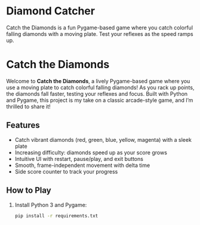 # Diamond Catcher
Catch the Diamonds is a fun Pygame-based game where you catch colorful falling diamonds with a moving plate. Test your reflexes as the speed ramps up.

# Catch the Diamonds

Welcome to **Catch the Diamonds**, a lively Pygame-based game where you use a moving plate to catch colorful falling diamonds! As you rack up points, the diamonds fall faster, testing your reflexes and focus. Built with Python and Pygame, this project is my take on a classic arcade-style game, and I’m thrilled to share it!

## Features
- Catch vibrant diamonds (red, green, blue, yellow, magenta) with a sleek plate
- Increasing difficulty: diamonds speed up as your score grows
- Intuitive UI with restart, pause/play, and exit buttons
- Smooth, frame-independent movement with delta time
- Side score counter to track your progress

## How to Play
1. Install Python 3 and Pygame:
   ```bash
   pip install -r requirements.txt
